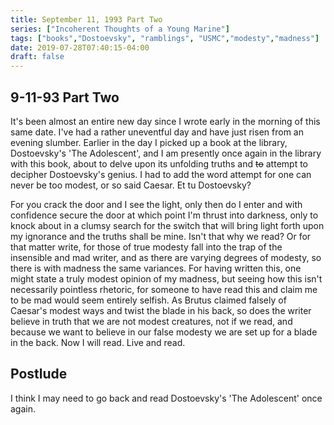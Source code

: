 ```yaml
---
title: September 11, 1993 Part Two
series: ["Incoherent Thoughts of a Young Marine"]
tags: ["books","Dostoevsky", "ramblings", "USMC","modesty","madness"]
date: 2019-07-28T07:40:15-04:00
draft: false
---
```

## 9-11-93 Part Two
It's been almost an entire new day since I wrote early in the morning of this same date. I've had a rather uneventful day and have just risen from an evening slumber. Earlier in the day I picked up a book at the library, Dostoevsky's 'The Adolescent', and I am presently once again in the library with this book, about to delve upon its unfolding truths and ~~to~~ attempt to decipher Dostoevsky's genius. I had to add the word attempt for one can never be too modest, or so said Caesar. Et tu Dostoevsky?

For you crack the door and I see the light, only then do I enter and with confidence secure the door at which point I'm thrust into darkness, only to knock about in a clumsy search for the switch that will bring light forth upon my ignorance and the truths shall be mine. Isn't that why we read? Or for that matter write, for those of true modesty fall into the trap of the insensible and mad writer, and as there are varying degrees of modesty, so there is with madness the same variances. For having written this, one might state a truly modest opinion of my madness, but seeing how this isn't necessarily pointless rhetoric, for someone to have read this and claim me to be mad would seem entirely selfish. As Brutus claimed falsely of Caesar's modest ways and twist the blade in his back, so does the writer believe in truth that we are not modest creatures, not if we read, and because we want to believe in our false modesty we are set up for a blade in the back. Now I will read. Live and read.

## Postlude
I think I may need to go back and read Dostoevsky's 'The Adolescent' once again.
